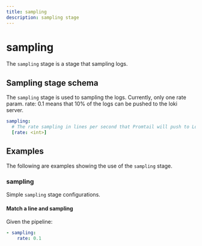 ```yaml
---
title: sampling
description: sampling stage
---
```

# sampling

The `sampling` stage is a stage that sampling logs. 

## Sampling stage schema

The `sampling` stage is used to sampling the logs. Currently, only one rate param. rate: 0.1 means that 10% of the logs can be pushed to the loki server.

```yaml
sampling:
  # The rate sampling in lines per second that Promtail will push to Loki.The value is between 0 and 1.
  [rate: <int>]  
```

## Examples

The following are examples showing the use of the `sampling` stage.

### sampling

Simple `sampling` stage configurations.

#### Match a line and sampling

Given the pipeline:

```yaml
- sampling:
    rate: 0.1
```
